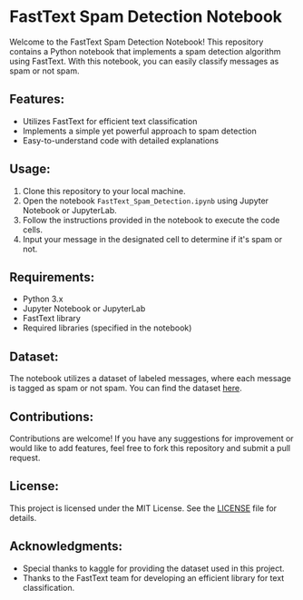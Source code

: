 # FastText Spam Detection Notebook

Welcome to the FastText Spam Detection Notebook! This repository contains a Python notebook that implements a spam detection algorithm using FastText. With this notebook, you can easily classify messages as spam or not spam.

## Features:
- Utilizes FastText for efficient text classification
- Implements a simple yet powerful approach to spam detection
- Easy-to-understand code with detailed explanations

## Usage:
1. Clone this repository to your local machine.
2. Open the notebook `FastText_Spam_Detection.ipynb` using Jupyter Notebook or JupyterLab.
3. Follow the instructions provided in the notebook to execute the code cells.
4. Input your message in the designated cell to determine if it's spam or not.

## Requirements:
- Python 3.x
- Jupyter Notebook or JupyterLab
- FastText library
- Required libraries (specified in the notebook)

## Dataset:
The notebook utilizes a dataset of labeled messages, where each message is tagged as spam or not spam. You can find the dataset [here](https://www.kaggle.com/datasets/uciml/sms-spam-collection-dataset).

## Contributions:
Contributions are welcome! If you have any suggestions for improvement or would like to add features, feel free to fork this repository and submit a pull request.

## License:
This project is licensed under the MIT License. See the [LICENSE](LICENSE) file for details.

## Acknowledgments:
- Special thanks to kaggle for providing the dataset used in this project.
- Thanks to the FastText team for developing an efficient library for text classification.
